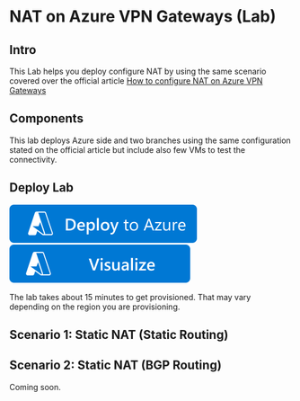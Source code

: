 # NAT on Azure VPN Gateways (Lab)


## Intro

This Lab helps you deploy configure NAT by using the same scenario covered over the official article [How to configure NAT on Azure VPN Gateways](https://docs.microsoft.com/en-us/azure/vpn-gateway/nat-howto)

## Components

This lab deploys Azure side and two branches using the same configuration stated on the official article but include also few VMs to test the connectivity.

## Deploy Lab

[![Deploy To Azure](https://raw.githubusercontent.com/Azure/azure-quickstart-templates/master/1-CONTRIBUTION-GUIDE/images/deploytoazure.svg?sanitize=true)](https://portal.azure.com/#create/Microsoft.Template/uri/https%3A%2F%2Fraw.githubusercontent.com%2Fdmauser%2Fazure-vpn-s2s-nat%2Fmain%2Fazuredeploy.json)
[![Visualize](https://raw.githubusercontent.com/Azure/azure-quickstart-templates/master/1-CONTRIBUTION-GUIDE/images/visualizebutton.svg?sanitize=true)](http://armviz.io/#/?load=https%3A%2F%2Fraw.githubusercontent.com%2Fdmauser%2Fazure-vpn-s2s-nat%2Fmain%2Fazuredeploy.json)

The lab takes about 15 minutes to get provisioned. That may vary depending on the region you are provisioning. 

## Scenario 1: Static NAT (Static Routing)


## Scenario 2: Static NAT (BGP Routing)

Coming soon.